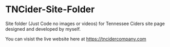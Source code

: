 # TNCider-Site-Folder
Site folder (Just Code no images or videos) for Tennessee Ciders site page designed and developed by myself.

You can visist the live website here at https://tncidercompany.com

